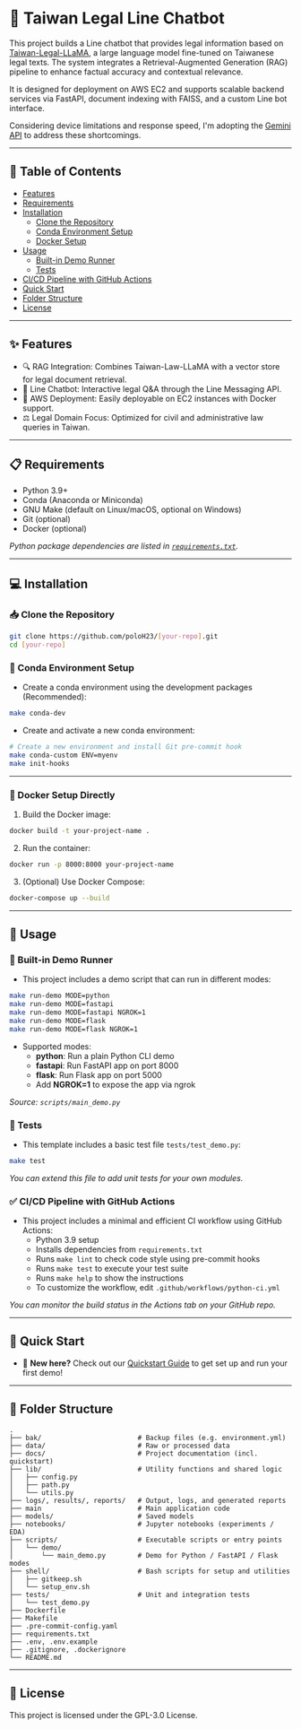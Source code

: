 # 📌 Taiwan Legal Line Chatbot

This project builds a Line chatbot that provides legal information based on [Taiwan-Legal-LLaMA](https://huggingface.co/lianghsun/Llama-3.2-Taiwan-Legal-3B-Instruct), a large language model fine-tuned on Taiwanese legal texts. The system integrates a Retrieval-Augmented Generation (RAG) pipeline to enhance factual accuracy and contextual relevance.

It is designed for deployment on AWS EC2 and supports scalable backend services via FastAPI, document indexing with FAISS, and a custom Line bot interface.

Considering device limitations and response speed, I'm adopting the [Gemini API](https://ai.google.dev/) to address these shortcomings.

---

## 📝 Table of Contents

- [Features](#-features)
- [Requirements](#-requirements)
- [Installation](#-installation)
  - [Clone the Repository](#-clone-the-repository)
  - [Conda Environment Setup](#-conda-environment-setup)
  - [Docker Setup](#-docker-setup-directly)
- [Usage](#-usage)
  - [Built-in Demo Runner](#-built-in-demo-runner)
  - [Tests](#-tests)
- [CI/CD Pipeline with GitHub Actions](#-cicd-pipeline-with-gitHub-actions)
- [Quick Start](#-quick-start)
- [Folder Structure](#-folder-structure)
- [License](#-license)

---

## ✨ Features

- 🔍 RAG Integration: Combines Taiwan-Law-LLaMA with a vector store for legal document retrieval.
- 💬 Line Chatbot: Interactive legal Q&A through the Line Messaging API.
- 🚀 AWS Deployment: Easily deployable on EC2 instances with Docker support.
- ⚖️ Legal Domain Focus: Optimized for civil and administrative law queries in Taiwan.

---

## 📋 Requirements

- Python 3.9+
- Conda (Anaconda or Miniconda)
- GNU Make (default on Linux/macOS, optional on Windows)
- Git (optional)
- Docker (optional)

*Python package dependencies are listed in [`requirements.txt`](./requirements.txt).*

---

## 💻 Installation

### 📥 Clone the Repository

```bash
git clone https://github.com/poloH23/[your-repo].git
cd [your-repo]
```

### 🐍 Conda Environment Setup

* Create a conda environment using the development packages (Recommended):
```bash
make conda-dev
```

* Create and activate a new conda environment:
```bash
# Create a new environment and install Git pre-commit hook
make conda-custom ENV=myenv
make init-hooks
```

---

### 🐳 Docker Setup Directly

1. Build the Docker image:
```bash
docker build -t your-project-name .
```

2. Run the container:
```bash
docker run -p 8000:8000 your-project-name
```

3. (Optional) Use Docker Compose:
```bash
docker-compose up --build
```

---

## 🚀 Usage

### 🧪 Built-in Demo Runner

* This project includes a demo script that can run in different modes:

```bash
make run-demo MODE=python
make run-demo MODE=fastapi
make run-demo MODE=fastapi NGROK=1
make run-demo MODE=flask
make run-demo MODE=flask NGROK=1
```

* Supported modes:
  * **python**: Run a plain Python CLI demo
  * **fastapi**: Run FastAPI app on port 8000
  * **flask**: Run Flask app on port 5000
  * Add **NGROK=1** to expose the app via ngrok

*Source: `scripts/main_demo.py`*

### 🧪 Tests

* This template includes a basic test file `tests/test_demo.py`:

```bash
make test
```

*You can extend this file to add unit tests for your own modules.*

### ✅ CI/CD Pipeline with GitHub Actions

* This project includes a minimal and efficient CI workflow using GitHub Actions:
  * Python 3.9 setup
  * Installs dependencies from `requirements.txt`
  * Runs `make lint` to check code style using pre-commit hooks
  * Runs `make test` to execute your test suite
  * Runs `make help` to show the instructions
  * To customize the workflow, edit `.github/workflows/python-ci.yml`

*You can monitor the build status in the Actions tab on your GitHub repo.*

---

## 🎥 Quick Start

* 📘 **New here?** Check out our [Quickstart Guide](docs/quickstart.md) to get set up and run your first demo!

---

## 📁 Folder Structure

```text
.
├── bak/                        # Backup files (e.g. environment.yml)
├── data/                       # Raw or processed data
├── docs/                       # Project documentation (incl. quickstart)
├── lib/                        # Utility functions and shared logic
│   ├── config.py
│   ├── path.py
│   └── utils.py
├── logs/, results/, reports/   # Output, logs, and generated reports
├── main                        # Main application code
├── models/                     # Saved models
├── notebooks/                  # Jupyter notebooks (experiments / EDA)
├── scripts/                    # Executable scripts or entry points
│   └── demo/
│       └── main_demo.py        # Demo for Python / FastAPI / Flask modes
├── shell/                      # Bash scripts for setup and utilities
│   ├── gitkeep.sh
│   └── setup_env.sh
├── tests/                      # Unit and integration tests
│   └── test_demo.py
├── Dockerfile
├── Makefile
├── .pre-commit-config.yaml
├── requirements.txt
├── .env, .env.example
├── .gitignore, .dockerignore
└── README.md
```

---

## 📄 License

This project is licensed under the GPL-3.0 License.
